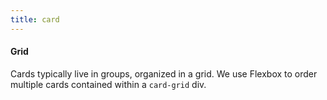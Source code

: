 ```yaml
---
title: card
---
```


#### Grid

Cards typically live in groups, organized in a grid. We use Flexbox to order multiple cards contained within a `card-grid` div.
